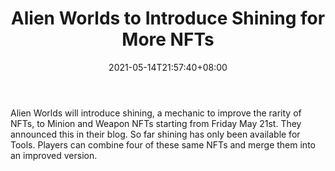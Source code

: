 ﻿---
title: "Alien Worlds to Introduce Shining for More NFTs"
date: 2021-05-14T21:57:40+08:00
lastmod: 2021-05-14T16:45:40+08:00
draft: false
authors: ["Igor"]
description: "Alien Worlds will introduce shining, a mechanic to improve the rarity of NFTs, to Minion and Weapon NFTs starting from Friday May 21st. They announced this in their blog. So far shining has only been available for Tools. Players can combine four of these same NFTs and merge them into an improved version."
featuredImage: "alien-worlds-to-introduce-shining-for-more-nfts.png"
tags: ["NFTs","Play to Earn"]
categories: ["news"]
news: ["NFTs"]
weight: 
lightgallery: true
pinned: false
recommend: false
recommend1: false
---

Alien Worlds will introduce shining, a mechanic to improve the rarity of NFTs, to Minion and Weapon NFTs starting from Friday May 21st. They announced this in their blog. So far shining has only been available for Tools. Players can combine four of these same NFTs and merge them into an improved version.

<!--more-->

